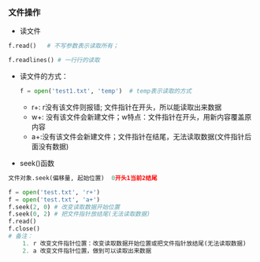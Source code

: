 
### 文件操作
- 读文件
```python
f.read()   # 不写参数表示读取所有；

f.readlines() # 一行行的读取
```

- 读文件的方式：
    ```python
    f = open('test1.txt', 'temp')  # temp表示读取的方式
    ```
    - r+:  r没有该文件则报错; 文件指针在开头，所以能读取出来数据
    - w+: 没有该文件会新建文件；w特点：文件指针在开头，用新内容覆盖原内容
    - a+:没有该文件会新建文件；文件指针在结尾，无法读取数据(文件指针后面没有数据)
    
- seek()函数
```python
文件对象.seek(偏移量, 起始位置)  0开头1当前2结尾

f = open('test.txt', 'r+')
f = open('test.txt', 'a+')
f.seek(2, 0) # 改变读取数据开始位置
f.seek(0, 2) # 把文件指针放结尾(无法读取数据)
f.read()
f.close()
# 备注：
    1. r 改变文件指针位置：改变读取数据开始位置或把文件指针放结尾(无法读取数据)
    2. a 改变文件指针位置，做到可以读取出来数据
```

















